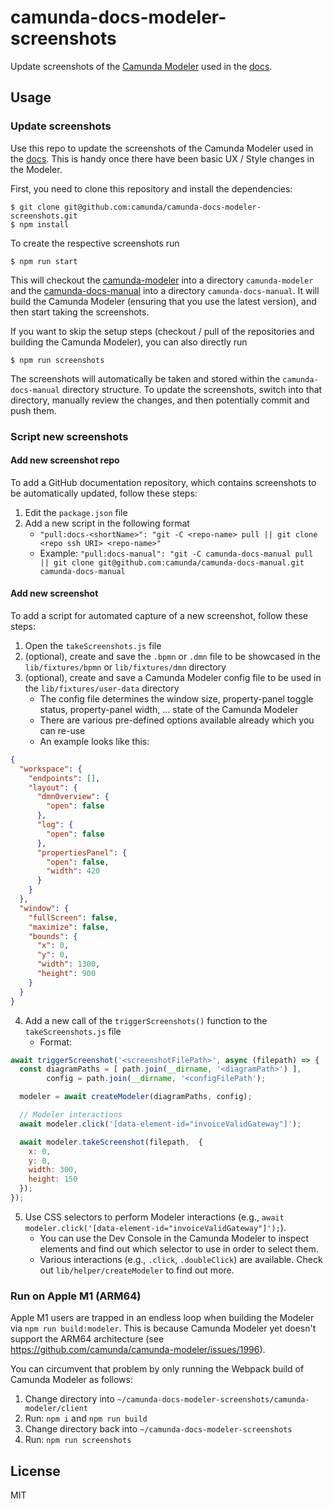 # camunda-docs-modeler-screenshots

Update screenshots of the [Camunda Modeler](https://github.com/camunda/camunda-modeler)
used in the [docs](https://docs.camunda.org/manual/latest/modeler/).

## Usage

### Update screenshots

Use this repo to update the screenshots of the Camunda Modeler used in the
[docs](https://docs.camunda.org/manual/latest/modeler/). This is handy once there
have been basic UX / Style changes in the Modeler.

First, you need to clone this repository and install the dependencies:
```
$ git clone git@github.com:camunda/camunda-docs-modeler-screenshots.git
$ npm install
```

To create the respective screenshots run
```
$ npm run start
```

This will checkout the [camunda-modeler](https://github.com/camunda/camunda-modeler)
into a directory `camunda-modeler` and the [camunda-docs-manual](https://github.com/camunda/camunda-docs-manual)
into a directory `camunda-docs-manual`. It will build the Camunda Modeler (ensuring that you
  use the latest version), and then start taking the screenshots.

If you want to skip the setup steps (checkout / pull of the repositories and building
  the Camunda Modeler), you can also directly run
```
$ npm run screenshots
```

The screenshots will automatically be taken and stored within the `camunda-docs-manual`
directory structure. To update the screenshots, switch into that directory, manually review the changes,
and then potentially commit and push them.


### Script new screenshots

#### Add new screenshot repo

To add a GitHub documentation repository, which contains screenshots to be automatically updated, follow these steps:

1. Edit the `package.json` file
2. Add a new script in the following format
    * `"pull:docs-<shortName>": "git -C <repo-name> pull || git clone <repo ssh URI> <repo-name>"`
    * Example: `"pull:docs-manual": "git -C camunda-docs-manual pull || git clone git@github.com:camunda/camunda-docs-manual.git camunda-docs-manual`

#### Add new screenshot

To add a script for automated capture of a new screenshot, follow these steps:

1. Open the `takeScreenshots.js` file
2. (optional), create and save the `.bpmn` or `.dmn` file to be showcased in the `lib/fixtures/bpmn` or `lib/fixtures/dmn` directory
3. (optional), create and save a Camunda Modeler config file to be used in the `lib/fixtures/user-data` directory
    * The config file determines the window size, property-panel toggle status, property-panel width, ... state of the Camunda Modeler
    * There are various pre-defined options available already which you can re-use
    * An example looks like this:
  ```json
  {
    "workspace": {
      "endpoints": [],
      "layout": {
        "dmnOverview": {
          "open": false
        },
        "log": {
          "open": false
        },
        "propertiesPanel": {
          "open": false,
          "width": 420
        }
      }
    },
    "window": {
      "fullScreen": false,
      "maximize": false,
      "bounds": {
        "x": 0,
        "y": 0,
        "width": 1300,
        "height": 900
      }
    }
  }
```
4. Add a new call of the `triggerScreenshots()` function to the `takeScreenshots.js` file
    * Format:
  ```js
  await triggerScreenshot('<screenshotFilePath>', async (filepath) => {
    const diagramPaths = [ path.join(__dirname, '<diagramPath>') ],
          config = path.join(__dirname, '<configFilePath');

    modeler = await createModeler(diagramPaths, config);

    // Modeler interactions
    await modeler.click('[data-element-id="invoiceValidGateway"]');

    await modeler.takeScreenshot(filepath,  {
      x: 0,
      y: 0,
      width: 300,
      height: 150
    });
  });
  ```
5. Use CSS selectors to perform Modeler interactions (e.g., `await modeler.click('[data-element-id="invoiceValidGateway"]');`).
    * You can use the Dev Console in the Camunda Modeler to inspect elements and find out which selector to use in order to select them.
    * Various interactions (e.g., `.click`, `.doubleClick`) are available. Check out `lib/helper/createModeler` to find out more.

### Run on Apple M1 (ARM64)

Apple M1 users are trapped in an endless loop when building the Modeler via `npm run build:modeler`.
This is because Camunda Modeler yet doesn't support the ARM64 architecture (see https://github.com/camunda/camunda-modeler/issues/1996).

You can circumvent that problem by only running the Webpack build of Camunda Modeler as follows: 

1. Change directory into `~/camunda-docs-modeler-screenshots/camunda-modeler/client`
2. Run: `npm i` and `npm run build`
4. Change directory back into `~/camunda-docs-modeler-screenshots`
5. Run: `npm run screenshots`

## License

MIT

